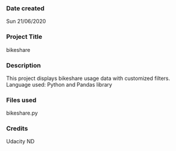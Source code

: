 ### Date created
Sun 21/06/2020

### Project Title
bikeshare

### Description
This project displays bikeshare usage data with customized filters. Language used: Python and Pandas library

### Files used
bikeshare.py

### Credits
Udacity ND
